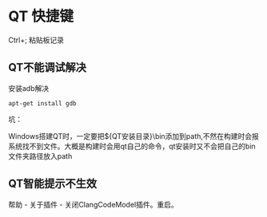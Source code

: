 # QT 快捷键

Ctrl+;		 粘贴板记录



## QT不能调试解决

安装adb解决

```
apt-get install gdb
```



坑：

Windows搭建QT时，一定要把${QT安装目录}\bin添加到path,不然在构建时会报系统找不到文件。大概是构建时会用qt自己的命令，qt安装时又不会把自己的bin文件夹路径放入path



## QT智能提示不生效
帮助 - 关于插件 - 关闭ClangCodeModel插件。重启。
